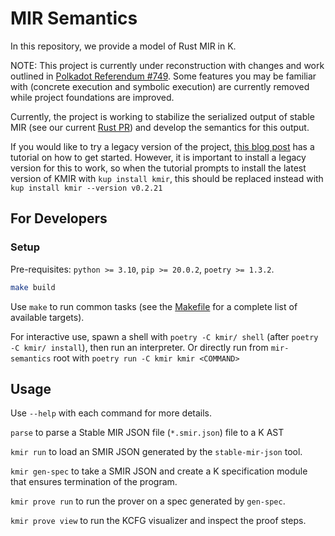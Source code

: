# MIR Semantics

In this repository, we provide a model of Rust MIR in K.

NOTE: This project is currently under reconstruction with changes and work outlined in [Polkadot Referendum #749](https://polkadot.subsquare.io/referenda/749). Some features you may be familiar with (concrete execution and symbolic execution) are currently removed while project foundations are improved.

Currently, the project is working to stabilize the serialized output of stable MIR (see our current [Rust PR](https://github.com/rust-lang/rust/pull/126963)) and develop the semantics for this output. 

If you would like to try a legacy version of the project, [this blog post](https://runtimeverification.com/blog/introducing-kmir) has a tutorial on how to get started. However, it is important to install a legacy version for this to work, so when the tutorial prompts to install the latest version of KMIR with `kup install kmir`, this should be replaced instead with `kup install kmir --version v0.2.21`


## For Developers

### Setup

Pre-requisites: `python >= 3.10`, `pip >= 20.0.2`, `poetry >= 1.3.2`.

```bash
make build
```

Use `make` to run common tasks (see the [Makefile](Makefile) for a complete list of available targets).

For interactive use, spawn a shell with `poetry -C kmir/ shell` (after `poetry -C kmir/ install`), then run an interpreter. Or directly run from `mir-semantics` root with `poetry run -C kmir kmir <COMMAND>`

## Usage

Use `--help` with each command for more details.

`parse` to parse a Stable MIR JSON file (`*.smir.json`) file to a K AST

`kmir run` to load an SMIR JSON generated by the `stable-mir-json` tool.

`kmir gen-spec` to take a SMIR JSON and create a K specification module that ensures termination of the program.

`kmir prove run` to run the prover on a spec generated by `gen-spec`.

`kmir prove view` to run the KCFG visualizer and inspect the proof steps.
